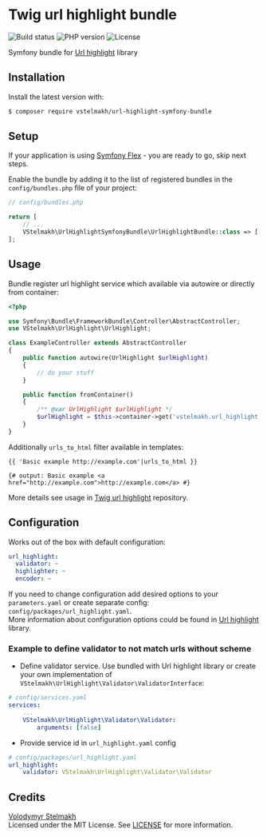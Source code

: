 # Twig url highlight bundle
![Build status](https://github.com/vstelmakh/url-highlight-symfony-bundle/workflows/build/badge.svg?branch=master)
![PHP version](https://img.shields.io/packagist/php-v/vstelmakh/url-highlight-symfony-bundle)
![License](https://img.shields.io/github/license/vstelmakh/url-highlight-symfony-bundle)

Symfony bundle for [Url highlight](https://github.com/vstelmakh/url-highlight) library  

## Installation
Install the latest version with:  
```bash
$ composer require vstelmakh/url-highlight-symfony-bundle
```

## Setup
If your application is using [Symfony Flex](https://symfony.com/doc/current/setup/flex.html) - you are ready to go, skip next steps.

Enable the bundle by adding it to the list of registered bundles
in the `config/bundles.php` file of your project:

```php
// config/bundles.php

return [
    // ...
    VStelmakh\UrlHighlightSymfonyBundle\UrlHighlightBundle::class => ['all' => true],
];
```

## Usage
Bundle register url highlight service which available via autowire or directly from container:  
```php
<?php

use Symfony\Bundle\FrameworkBundle\Controller\AbstractController;
use VStelmakh\UrlHighlight\UrlHighlight;

class ExampleController extends AbstractController
{
    public function autowire(UrlHighlight $urlHighlight)
    {
        // do your stuff
    }

    public function fromContainer()
    {
        /** @var UrlHighlight $urlHighlight */
        $urlHighlight = $this->container->get('vstelmakh.url_highlight');
    }
}
```

Additionally `urls_to_html` filter available in templates:  
```twig
{{ 'Basic example http://example.com'|urls_to_html }}

{# output: Basic example <a href="http://example.com">http://example.com</a> #}
```

More details see usage in [Twig url highlight](https://github.com/vstelmakh/url-highlight-twig-extension#usage) repository.

## Configuration
Works out of the box with default configuration:  
```yaml
url_highlight:
  validator: ~
  highlighter: ~
  encoder: ~
```
If you need to change configuration add desired options to your `parameters.yaml` or create separate config: `config/packages/url_highlight.yaml`.  
More information about configuration options could be found in [Url highlight](https://github.com/vstelmakh/url-highlight#configuration) library.  

### Example to define validator to not match urls without scheme
- Define validator service. Use bundled with Url highlight library or create your own implementation
of `VStelmakh\UrlHighlight\Validator\ValidatorInterface`:
```yaml
# config/services.yaml
services:
    ...
    VStelmakh\UrlHighlight\Validator\Validator:
        arguments: [false]
```

- Provide service id in `url_highlight.yaml` config
```yaml
# config/packages/url_highlight.yaml
url_highlight:
    validator: VStelmakh\UrlHighlight\Validator\Validator
```

## Credits
[Volodymyr Stelmakh](https://github.com/vstelmakh)  
Licensed under the MIT License. See [LICENSE](LICENSE) for more information.  